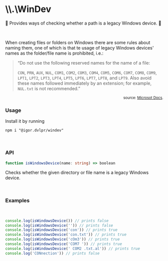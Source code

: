 # \\\\.\\WinDev

🍃 Provides ways of checking whether a path is a legacy Windows device. 💾

<br>

When creating files or folders on Windows there are some rules about naming them, one of which is that te usage of legacy Windows devices' names as the folder/file name is prohibited, i.e.:

> “Do not use the following reserved names for the name of a file:
>
> `CON`, `PRN`, `AUX`, `NUL`, `COM1`, `COM2`, `COM3`, `COM4`, `COM5`, `COM6`, `COM7`, `COM8`, `COM9`, `LPT1`, `LPT2`, `LPT3`, `LPT4`, `LPT5`, `LPT6`, `LPT7`, `LPT8`, and `LPT9`. Also avoid these names followed immediately by an extension; for example, `NUL.txt` is not recommended.”

<p align="right"><sub>source: <a href="https://docs.microsoft.com/en-us/windows/win32/fileio/naming-a-file?redirectedfrom=MSDN#Naming_Conventions">Microsot Docs</a>.</sub></p>

### Usage

Install it by running

```shell
npm i "@igor.dvlpr/windev"
```

<br>

### API

```ts
function isWindowsDevice(name: string) => boolean
```

Checks whether the given directory or file name is a legacy Windows device.

<br>

### Examples

<br>

```js
console.log(isWindowsDevice()) // prints false
console.log(isWindowsDevice('')) // prints false
console.log(isWindowsDevice('con')) // prints true
console.log(isWindowsDevice('con.txt')) // prints true
console.log(isWindowsDevice('cOm3')) // prints true
console.log(isWindowsDevice('COM7 ')) // prints true
console.log(isWindowsDevice(' COM2 .txt.al')) // prints true
console.log('CONnection')) // prints false
```
